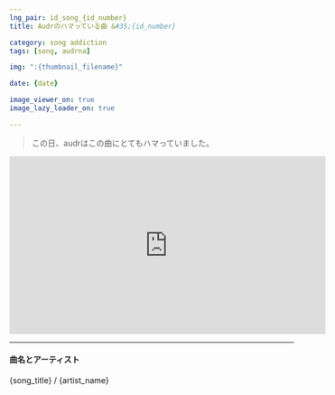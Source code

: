 ```yaml
---
lng_pair: id_song_{id_number}
title: Audrのハマっている曲 &#35;{id_number}

category: song addiction
tags: [song, audrna]

img: ":{thumbnail_filename}"

date: {date}

image_viewer_on: true
image_lazy_loader_on: true

---
```


> この日、audrはこの曲にとてもハマっていました。

<iframe
  width="560"
  height="315"
  src="https://www.youtube.com/embed/{video_id}"
  title="YouTube video player"
  frameborder="0"
  allow="accelerometer; clipboard-write; encrypted-media; gyroscope; picture-in-picture; web-share"
  referrerpolicy="strict-origin-when-cross-origin"
  allowfullscreen
  data-align="center"
></iframe>

<hr>

#### 曲名とアーティスト

<!-- outline-start -->
{song_title} / {artist_name}
<!-- outline-end -->

